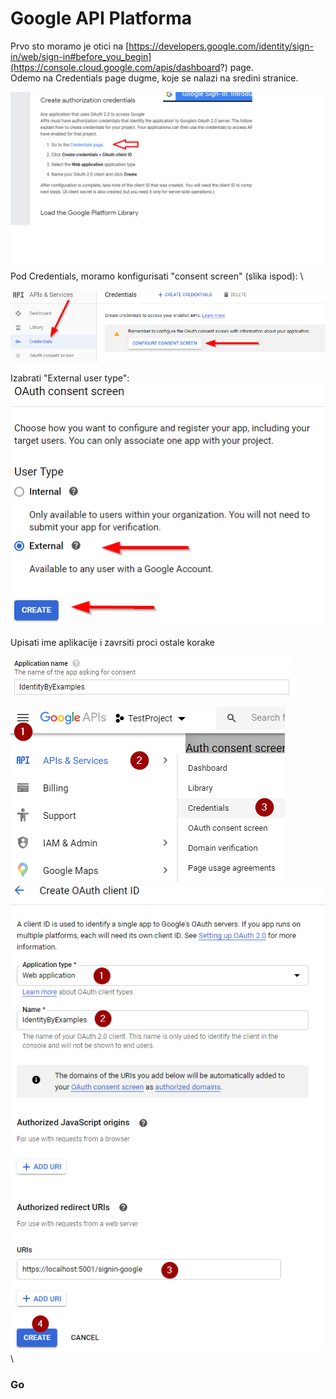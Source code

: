 # Google API Platforma

Prvo sto moramo je otici na [https://developers.google.com/identity/sign-in/web/sign-in#before_you_begin](https://console.cloud.google.com/apis/dashboard?) page. \
Odemo na Credentials page dugme, koje se nalazi na sredini stranice.


![Slika](Images/GoogleSingInPage.png)
Pod Credentials, moramo konfigurisati "consent screen" (slika ispod): \

![Slika1](Images/Consent-Google.png)

Izabrati "External user type": \
![Slika1](Images/Consent-user-type.png)

Upisati ime aplikacije i zavrsiti proci ostale korake

![Slika1](Images/App-name.png)

![Slika1](Images/Navigation-to-credentials-page.png) \
![Slika1](Images/OAuth-Client-ID-Configuration.png) \

### Go
